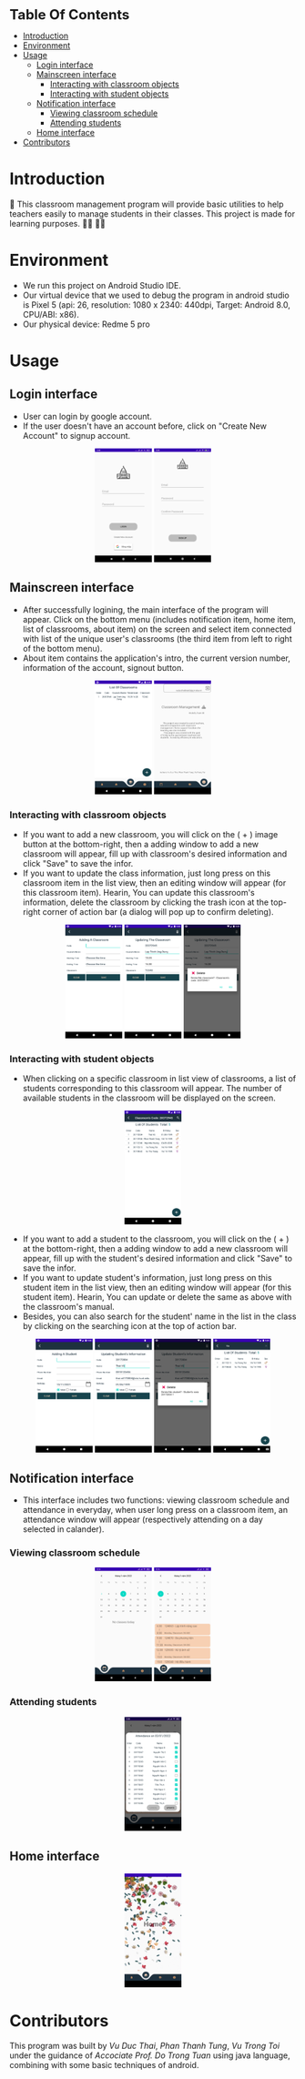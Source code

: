 <font size= "5"> **Table Of Contents** </font>
- [Introduction](#introduction)
- [Environment](#environment)
- [Usage](#usage)
  - [Login interface](#login-interface)
  - [Mainscreen interface](#mainscreen-interface)
    - [Interacting with classroom objects](#interacting-with-classroom-objects)
    - [Interacting with student objects](#interacting-with-student-objects)
  - [Notification interface](#notification-interface)
    - [Viewing classroom schedule](#viewing-classroom-schedule)
    - [Attending students](#attending-students)
  - [Home interface](#home-interface)
- [Contributors](#contributors)


# Introduction 
:notebook: This classroom management program will provide basic utilities to help teachers easily to manage students in their classes. This project is made for learning purposes. :man_student:  :woman_student:

# Environment
- We run this project on Android Studio IDE.
- Our virtual device that we used to debug the program in android studio is Pixel 5 (api: 26, resolution: 1080 x 2340: 440dpi, Target: Android 8.0, CPU/ABI: x86).
- Our physical device: Redme 5 pro
# Usage
## Login interface
- User can login by google account.
- If the user doesn't have an account before, click on "Create New Account" to signup account.
<p align= "center">
<img src="./images/Login_Screenshot.png" alt="Login Screenshot" style="width:100px;height:200px;" />
<img src="./images/Signup_Screenshot.png" alt="Signup Screenshot" style="width:100px;height:200px;" />
</p>

## Mainscreen interface
- After successfully logining, the main interface of the program will appear. Click on the bottom menu (includes notification item, home item, list of classrooms, about item) on the screen and select item connected with list of the unique user's classrooms (the third item from left to right of the bottom menu).
- About item contains the application's intro, the current version number, information of the account, signout button.
<p align= "center">
<img src="./images/ClassList_Screenshot.png" alt="List of classrooms Screenshot" style="width:100px;height:200px;" />
<img src="./images/About_Screenshot.png" alt="About Screenshot" style="width:100px;height:200px;" />
</p>

### Interacting with classroom objects
- If you want to add a new classroom, you will click on the ( + ) image button at the bottom-right, then a adding window to add a new classroom will appear, fill up with classroom's desired information and click "Save" to save the infor.
- If you want to update the class information, just long press on this classroom item in the list view, then an editing window will appear (for this classroom item). Hearin, You can update this classroom's information, delete the classroom by clicking the trash icon at the top-right corner of action bar (a dialog will pop up to confirm deleting).
<p align= "center">
<img src="./images/AddingClass_Screenshot.png" alt="Adding Classroom Screenshot" style="width:100px;height:200px;" />
<img src="./images/UpdatingClass_Screenshot.png" alt="Updating Classroom Screenshot" style="width:100px;height:200px;" />
<img src="./images/DeletingClass_Screenshot.png" alt="Deleting Classroom Screenshot" style="width:100px;height:200px;" />
</p>

### Interacting with student objects
- When clicking on a specific classroom in list view of classrooms, a list of students corresponding to this classroom will appear. The number of available students in the classroom will be displayed on the screen.
<p align= "center">
<img src="./images/StudentList_Screenshot.png" alt="List of Students Screenshot" style="width:100px;height:200px;" />
</p>

- If you want to add a student to the classroom, you will click on the ( + ) at the bottom-right, then a adding window to add a new classroom will appear, fill up with the student's desired information and click "Save" to save the infor.
- If you want to update student's information, just long press on this student item in the list view, then an editing window will appear (for this student item). Hearin, You can update or delete the same as above with the classroom's manual.
- Besides, you can also search for the student' name in the list in the class by clicking on the searching icon at the top of action bar.

<p align= "center">
<img src="./images/AddingStudent_Screenshot.png" alt="Adding Student Screenshot" style="width:100px;height:200px;" />
<img src="./images/UpdatingStudent_Screenshot.png" alt="Updating Student Screenshot" style="width:100px;height:200px;" />
<img src="./images/DeletingStudent_Screenshot.png" alt="Deleting Student Screenshot" style="width:100px;height:200px;" />
<img src="./images/SearchingStudent_Screenshot.png" alt="Searching Student Screenshot" style="width:100px;height:200px;" />
</p>

## Notification interface
- This interface includes two functions: viewing classroom schedule and attendance in everyday, when user long press on a classroom item, an attendance window will appear (respectively attending on a day selected in calander).
### Viewing classroom schedule
<p align= "center">
<img src="./images/Notification1_Screenshot.png" alt="Notification1 Screenshot" style="width:100px;height:200px;" />
<img src="./images/Notification2_Screenshot.png" alt="Notification2 Screenshot" style="width:100px;height:200px;" />
</p>

### Attending students
<p align= "center">
<img src="./images/Attending_Screenshot.png" alt="Attending Screenshot" style="width:100px;height:200px;" />
</p>

## Home interface

<p align= "center">
<img src="./images/Flowers_Falling_Effects.png" alt="Flowers_Falling_Effects" style="width:100px;height:200px;" />
</p>

# Contributors
This program was built by *Vu Duc Thai*, *Phan Thanh Tung*, *Vu Trong Toi* under the guidance of *Accociate Prof. Do Trong Tuan* using  java language, combining with some basic techniques of android. 

